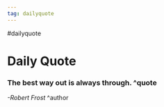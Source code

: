 ```yaml
---
tag: dailyquote
---
```


#dailyquote

# Daily Quote

### The best way out is always through. ^quote
*-Robert Frost* ^author
